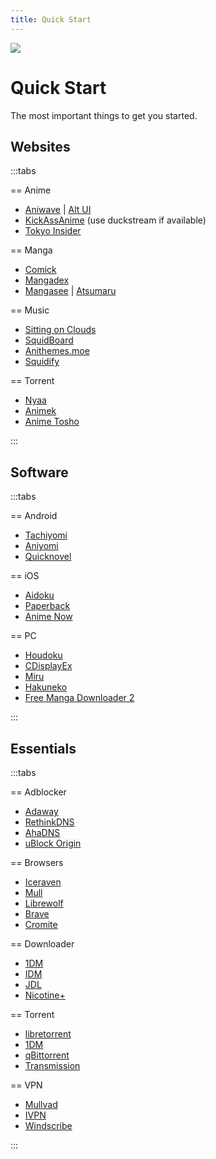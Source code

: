 ```yaml
---
title: Quick Start
---
```


![](https://cdn.apollo.moe/img/qs.png)

# Quick Start

The most important things to get you started.

## Websites

:::tabs

== Anime

- [Aniwave](https://aniwave.to/home) | [Alt UI](https://9animehq.to/home) <Badge text="formerly 9anime"/>
- [KickAssAnime](https://kickassanime.am/) (use duckstream if available)
- [Tokyo Insider](https://www.tokyoinsider.com/) <Badge  text="DDL" />

== Manga

- [Comick](https://comick.app/home)
- [Mangadex](https://mangadex.org/)
- [Mangasee](https://mangasee123.com/) | [Atsumaru](https://atsu.moe/)

== Music

- [Sitting on Clouds](https://www.sittingonclouds.net/) <Badge  text="DDL" />
- [SquidBoard](https://www.squid-board.org/) <Badge text="Alt" link="https://sqb.moe/" /> <Badge  text="DDL" /> <Badge  text="Needs account" />
- [Anithemes.moe](https://animethemes.moe/) <Badge  text="stream" />
- [Squidify](https://www.squidify.org/) <Badge  text="stream" />

== Torrent

- [Nyaa](https://nyaa.si/)
- [Animek](https://animek.fun/)
- [Anime Tosho](https://animetosho.org/)

:::

## Software

:::tabs 

== Android

- [Tachiyomi](https://github.com/tachiyomiorg/tachiyomi/)
  <Badge icon="globe" text="Web" link="https://tachiyomi.org/"/>
  <Badge icon="repo-forked" text="Forks" link="https://tachiyomi.org/forks/" />
  <Badge  text="Manga" />
- [Aniyomi](https://github.com/jmir1/aniyomi-mpv-beta) <Badge  text="Anime" />
  <Badge  text="Manga" />
- [Quicknovel](https://github.com/LagradOst/QuickNovel) <Badge  text="LN" />

== iOS

- [Aidoku](https://github.com/Aidoku/Aidoku) <Badge  text="Manga" />
- [Paperback](https://github.com/Paperback-iOS/app) <Badge  text="Manga" />
- [Anime Now](https://github.com/AnimeNow-Team/AnimeNow) <Badge  text="Anime" />

== PC

- [Houdoku](https://github.com/xgi/houdoku) <Badge  text="Manga" />
- [CDisplayEx](https://www.cdisplayex.com/) <Badge  text="Manga" />
- [Miru](https://github.com/ThaUnknown/miru/) <Badge  text="Anime" />
- [Hakuneko](https://github.com/manga-download/hakuneko) <Badge  text="Downloader" />
  <Badge  text="Anime" /> <Badge  text="Manga" />
- [Free Manga Downloader 2](https://github.com/dazedcat19/FMD2)
  <Badge  text="Downloader" /> <Badge  text="Manga" />

:::

## Essentials

:::tabs

== Adblocker

- [Adaway](https://adaway.org/) <Badge  text="Android" />
- [RethinkDNS](https://rethinkdns.com/) <Badge  text="Android" />
- [AhaDNS](https://blitz-setup.ahadns.com/) <Badge  text="iOS" />
- [uBlock Origin](https://ublockorigin.com/) <Badge  text="Browser" />

== Browsers

- [Iceraven](https://github.com/fork-maintainers/iceraven-browser)
  <Badge  text="Android" />
- [Mull](https://github.com/Divested-Mobile/Mull-Fenix) <Badge  text="Android" />
- [Librewolf](https://librewolf.net/) <Badge  text="Windows" />
  <Badge  text="Linux" /> <Badge  text="MacOS" />
- [Brave](https://brave.com/) <Badge  text="Android" /> <Badge  text="iOS" />
  <Badge  text="Windows" /> <Badge  text="Linux" />
  <Badge  text="MacOS" />
- [Cromite](https://github.com/uazo/cromite) <Badge  text="Android" />

== Downloader

- [1DM](https://play.google.com/store/apps/details?id=idm.internet.download.manager&hl=en&gl=US) <Badge  text="Android" />
- [IDM](https://www.internetdownloadmanager.com/) <Badge text="Activator" link="https://massgrave.dev/idm-activation-script.html" /> <Badge  text="Windows" />
- [JDL](https://jdownloader.org/) <Badge text="Debloat" link="https://rentry.org/jdownloader2" /> <Badge  text="Windows" /> <Badge  text="Linux" /> <Badge  text="MacOS" />
- [Nicotine+](https://nicotine-plus.org/) <Badge  text="p2p" /> <Badge  text="Windows" /> <Badge  text="Linux" /> <Badge  text="MacOS" />

== Torrent

- [libretorrent](https://play.google.com/store/apps/details?id=org.proninyaroslav.libretorrent) <Badge  text="Android" />
- [1DM](https://play.google.com/store/apps/details?id=idm.internet.download.manager&hl=en&gl=US) <Badge  text="Android" />
- [qBittorrent](https://www.qbittorrent.org/) <Badge text="Enhanced" link="https://github.com/c0re100/qBittorrent-Enhanced-Edition" /> <Badge text="Dark theme" link="https://github.com/maboroshin/qBittorrentDarktheme" /> <Badge  text="Windows" /> <Badge  text="Linux" /> <Badge  text="MacOS" />
- [Transmission](https://transmissionbt.com/) <Badge  text="Windows" /> <Badge  text="Linux" /> <Badge  text="MacOS" />

== VPN

- [Mullvad](https://mullvad.net/) <Badge  text="Paid" />
- [IVPN](https://www.ivpn.net/) <Badge  text="Paid" />
- [Windscribe](https://windscribe.com/) <Badge  text="Freemium" />

:::
